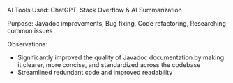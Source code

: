 AI Tools Used: ChatGPT, Stack Overflow & AI Summarization

Purpose: Javadoc improvements, Bug fixing, Code refactoring, Researching common issues

Observations:
* Significantly improved the quality of Javadoc documentation by making it clearer, more concise, and standardized across the codebase
* Streamlined redundant code and improved readability




